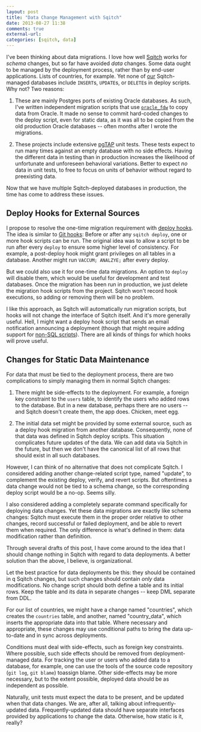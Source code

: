 ```yaml
---
layout: post
title: "Data Change Management with Sqitch"
date: 2013-08-27 11:38
comments: true
external-url: 
categories: [sqitch, data]
---
```


I've been thinking about data migrations. I love how well [Sqitch] works for
*schema* changes, but so far have avoided *data* changes. Some data ought to
be managed by the deployment process, rather than by end-user applications.
Lists of countries, for example. Yet none of [our] Sqitch-managed databases
include `INSERT`s, `UPDATE`s, or `DELETE`s in deploy scripts. Why not? Two
reasons:

1. These are mainly Postgres ports of existing Oracle databases. As such, I've
   written independent migration scripts that use [`oracle_fdw`] to copy data
   from Oracle. It made no sense to commit hard-coded changes to the deploy
   script, even for static data, as it was all to be copied from the old
   production Oracle databases -- often months after I wrote the migrations.

2. These projects include extensive [pgTAP] unit tests. These tests expect to
   run many times against an empty database with no side effects. Having the
   different data in testing than in production increases the likelihood of
   unfortunate and unforeseen behavioral variations. Better to expect *no*
   data in unit tests, to free to focus on units of behavior without regard to
   preexisting data.

Now that we have multiple Sqitch-deployed databases in production, the time
has come to address these issues.

Deploy Hooks for External Sources
---------------------------------

I propose to resolve the one-time migration requirement with [deploy hooks].
The idea is similar to [Git hooks]: Before or after any `sqitch deploy`, one
or more hook scripts can be run. The original idea was to allow a script to be
run after every `deploy` to ensure some higher level of consistency. For
example, a post-deploy hook might grant privileges on all tables in a
database. Another might run `VACCUM; ANALZYE;` after every deploy.

But we could also use it for one-time data migrations. An option to `deploy`
will disable them, which would be useful for development and test databases.
Once the migration has been run in production, we just delete the migration
hook scripts from the project. Sqitch won't record hook executions, so adding
or removing them will be no problem.

I like this approach, as Sqitch will automatically run migration scripts, but
hooks will not change the interface of Sqitch itself. And it's more generally
useful. Hell, I might want a deploy hook script that sends an email
notification announcing a deployment (though that might require adding support
for [non-SQL scripts]). There are all kinds of things for which hooks will
prove useful.

Changes for Static Data Maintenance
-----------------------------------

For data that must be tied to the deployment process, there are two
complications to simply managing them in normal Sqitch changes:

1. There might be side-effects to the deployment. For example, a foreign key
   constraint to the `users` table, to identify the users who added rows to
   the database. But in a new database, perhaps there are no users -- and
   Sqitch doesn't create them, the app does. Chicken, meet egg.

2. The initial data set might be provided by some external source, such as a
   deploy hook migration from another database. Consequently, none of that
   data was defined in Sqitch deploy scripts. This situation complicates
   future updates of the data. We can add data via Sqitch in the future, but
   then we don't have the canonical list of all rows that should exist in all
   such databases.

However, I can think of no alternative that does not complicate Sqitch. I
considered adding another change-related script type, named "update", to
complement the existing deploy, verify, and revert scripts. But oftentimes a
data change would not be tied to a schema change, so the corresponding
deploy script would  be a no-op. Seems silly.

I also considered adding a completely separate command specifically for
deploying data changes. Yet these data migrations are exactly like schema
changes: Sqitch must execute them in the proper order relative to other
changes, record successful or failed deployment, and be able to revert them
when required. The only difference is what's defined in them: data
modification rather than definition.

Through several drafts of this post, I have come around to the idea that I
should change nothing in Sqitch with regard to data deployments. A better
solution than the above, I believe, is organizational.

Let the best practice for data deployments be this: they should be contained
in q Sqitch changes, but such changes should contain *only* data
modifications. No change script should both define a table and its initial
rows. Keep the table and its data in separate changes -- keep DML separate
from DDL.

For our list of countries, we might have a change named "countries", which
creates the `countries` table, and another, named "country_data", which
inserts the appropriate data into that table. Where necessary and appropriate,
these changes may use conditional paths to bring the data up-to-date and in
sync across deployments.

Conditions must deal with side-effects, such as foreign key constraints. Where
possible, such side effects should be removed from deployment-managed data.
For tracking the user or users who added data to a database, for example, one
can use the tools of the source code repository (`git log`, `git blame`)
toassign blame. Other side-effects may be more necessary, but to the extent
possible, deployed data should be as independent as possible.

Naturally, unit tests must expect the data to be present, and be updated when
that data changes. We are, after all, talking about infrequently-updated data.
Frequently-updated data should have separate interfaces provided by
applications to change the data. Otherwise, how static is it, really?

[Sqitch]: http://sqitch.org/
[our]: http://iovation.com/
[`oracle_fdw`]: http://pgxn.org/extension/oracle_fdw
[pgTAP]: http://pgtap.org/
[deploy hooks]: https://github.com/theory/sqitch/issues/96
[Git hooks]: xxx (githooks)
[non-SQL scripts]: xxx
